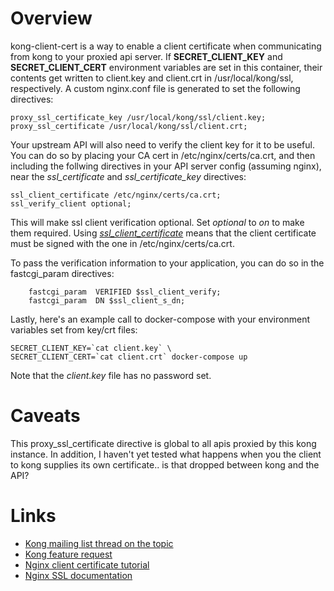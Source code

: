 # Overview
kong-client-cert is a way to enable a client certificate when communicating from kong to your proxied api server.  If **SECRET_CLIENT_KEY** and **SECRET_CLIENT_CERT** environment variables are set in this container, their contents get written to client.key and client.crt in /usr/local/kong/ssl, respectively.  A custom nginx.conf file is generated to set the following directives:

    proxy_ssl_certificate_key /usr/local/kong/ssl/client.key;
    proxy_ssl_certificate /usr/local/kong/ssl/client.crt;

Your upstream API will also need to verify the client key for it to be useful.  You can do so by placing your CA cert in /etc/nginx/certs/ca.crt, and then including the follwing directives in your API server config (assuming nginx), near the _ssl_certificate_ and _ssl_certificate_key_ directives:

    ssl_client_certificate /etc/nginx/certs/ca.crt;
    ssl_verify_client optional;

This will make ssl client verification optional.  Set _optional_ to _on_ to make them required.  Using [_ssl_client_certificate_](http://nginx.org/en/docs/http/ngx_http_ssl_module.html#ssl_client_certificate) means that the client certificate must be signed with the one in /etc/nginx/certs/ca.crt.

To pass the verification information to your application, you can do so in the fastcgi_param directives:

        fastcgi_param  VERIFIED $ssl_client_verify;
        fastcgi_param  DN $ssl_client_s_dn;

Lastly, here's an example call to docker-compose with your environment variables set from key/crt files:

    SECRET_CLIENT_KEY=`cat client.key` \
    SECRET_CLIENT_CERT=`cat client.crt` docker-compose up

Note that the _client.key_ file has no password set.

# Caveats

This proxy_ssl_certificate directive is global to all apis proxied by this kong instance.  In addition, I haven't yet tested what happens when you the client to kong supplies its own certificate.. is that dropped between kong and the API?

# Links

* [Kong mailing list thread on the topic](https://groups.google.com/forum/#!searchin/konglayer/client$20certificate%7Csort:relevance/konglayer/Hsr9-8ZM-28/AN7Bo_iHAAAJ)
* [Kong feature request](https://github.com/Mashape/kong/issues/1547)
* [Nginx client certificate tutorial](http://blog.nategood.com/client-side-certificate-authentication-in-ngi)
* [Nginx SSL documentation](http://nginx.org/en/docs/http/ngx_http_ssl_module.html)

